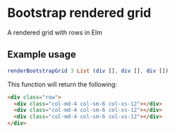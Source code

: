 # Bootstrap rendered grid
A rendered grid with rows in Elm

## Example usage
```elm
renderBootstrapGrid 3 List (div [], div [], div [])
```

This function will return the following:
```html
<div class="row">
  <div class="col-md-4 col-sm-6 col-xs-12"></div>
  <div class="col-md-4 col-sm-6 col-xs-12"></div>
  <div class="col-md-4 col-sm-6 col-xs-12"></div>
</div>
```
